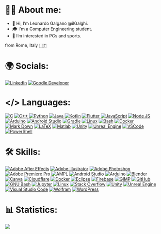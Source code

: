 # 👨‍💻 About me:
- 👋 Hi, I’m Leonardo Galgano @ilGalghi.
- ‍🎓 I'm a Computer Engineering student.
- 👀 I’m interested in PCs and sports.

from Rome, Italy 🇮🇹

# 🌍 Socials:
[![LinkedIn](https://img.shields.io/badge/LinkedIn-0A66C2?logo=linkedin&logoColor=white&style=for-the-badge)](https://www.linkedin.com/in/leonardogalgano/)
[![Goodle Developer](https://img.shields.io/badge/Google%20Developer-4285F4?logo=google&logoColor=white&style=for-the-badge)](https://g.dev/ilgalghi)
<!---[![Instagram](https://img.shields.io/static/v1?message=Instagram&logo=instagram&label=&color=E4405F&logoColor=white&labelColor=&style=for-the-badge)](https://www.instagram.com/ilgalghi)-->



<!---
LOGHI: https://simpleicons.org/
-->

# </> Languages:
[![C](https://skillicons.dev/icons?i=c)](https://www.open-std.org/jtc1/sc22/wg14/)                             <!-- Linguaggi -->
[![C++](https://skillicons.dev/icons?i=cpp)](https://isocpp.org/)
[![Python](https://skillicons.dev/icons?i=py)](https://www.python.org/)
[![Java](https://skillicons.dev/icons?i=java)](https://www.java.com/)
[![Kotlin](https://skillicons.dev/icons?i=kotlin)](https://kotlinlang.org/)
[![Flutter](https://skillicons.dev/icons?i=flutter)](https://flutter.dev/)
[![JavaScript](https://skillicons.dev/icons?i=js)](https://developer.mozilla.org/en-US/docs/Web/JavaScript)
[![Node JS](https://skillicons.dev/icons?i=nodejs)](https://nodejs.org/en)
[![Arduino](https://skillicons.dev/icons?i=arduino)](https://www.arduino.cc/)
[![Android Studio](https://skillicons.dev/icons?i=androidstudio)](https://developer.android.com/studio)        <!-- Android -->
[![Gradle](https://skillicons.dev/icons?i=gradle)](https://gradle.org/)
[![Linux](https://skillicons.dev/icons?i=linux)](https://kernel.org/)                                          <!-- Linux -->
[![Bash](https://skillicons.dev/icons?i=bash)](https://www.gnu.org/software/bash/)
[![Docker](https://skillicons.dev/icons?i=docker)](https://www.docker.com/)
[![Mark Down](https://skillicons.dev/icons?i=md)](https://www.markdownguide.org/)                             <!-- Testo -->
[![LaTeX](https://skillicons.dev/icons?i=latex)](https://www.latex-project.org/)
[![Matlab](https://skillicons.dev/icons?i=matlab)](https://www.mathworks.com/products/matlab.html)            <!-- Matematica -->
[![Unity](https://skillicons.dev/icons?i=unity)](https://unity.com/)                                          <!-- 3D -->
[![Unreal Engine](https://skillicons.dev/icons?i=unreal)](https://www.unrealengine.com/)
[![VSCode](https://skillicons.dev/icons?i=vscode)](https://code.visualstudio.com/)                            <!-- Windows -->
[![PowerShell](https://skillicons.dev/icons?i=powershell)](https://docs.microsoft.com/en-us/powershell/)

<!-- [![WordPress](https://skillicons.dev/icons?i=wordpress)](https://wordpress.org/)       -->                        <!-- Siti -->



# 🛠️ Skills:
[![Adobe After Effects](https://img.shields.io/badge/Adobe%20After%20Effects-9999FF?logo=adobeaftereffects&logoColor=black&style=for-the-badge)](https://www.adobe.com/it/products/aftereffects.html)
[![Adobe Illustrator](https://img.shields.io/badge/Adobe%20Illustrator-FF9A00?logo=adobeillustrator&logoColor=black&style=for-the-badge)](https://www.adobe.com/it/products/illustrator.html)
[![Adobe Photoshop](https://img.shields.io/badge/Adobe%20Photoshop-31A8FF?logo=adobephotoshop&logoColor=black&style=for-the-badge)](https://www.adobe.com/it/products/photoshop.html)
[![Adobe Premiere Pro](https://img.shields.io/badge/Adobe%20Premiere%20Pro-9999FF?logo=adobepremierepro&logoColor=black&style=for-the-badge)](https://www.adobe.com/it/products/premiere.html)
[![AMPL](https://img.shields.io/badge/AMPL-000000?&style=for-the-badge)](https://ampl.com/)
[![Android Studio](https://img.shields.io/badge/Android%20Studio-3DDC84?logo=androidstudio&logoColor=black&style=for-the-badge)](https://developer.android.com/studio)
[![Arduino](https://img.shields.io/badge/Arduino-00979D?logo=arduino&logoColor=white&style=for-the-badge)](https://www.arduino.cc/)
[![Blender](https://img.shields.io/badge/Blender-F5792A?logo=blender&logoColor=black&style=for-the-badge)](https://www.blender.org/)
[![Canva](https://img.shields.io/badge/Canva-00C4CC?logo=canva&logoColor=black&style=for-the-badge)](https://www.canva.com/)
[![Cloudflare](https://img.shields.io/badge/Cloudflare-F38020?logo=cloudflare&logoColor=black&style=for-the-badge)](https://www.cloudflare.com/)
[![Docker](https://img.shields.io/badge/Docker-2496ED?logo=docker&logoColor=white&style=for-the-badge)](https://www.docker.com/)
[![Eclipse](https://img.shields.io/badge/Eclipse%20IDE-2C2255?logo=eclipseide&logoColor=white&style=for-the-badge)](https://www.eclipse.org/)
[![Firebase](https://img.shields.io/badge/Firebase-FFCA28?logo=firebase&logoColor=black&style=for-the-badge)](https://firebase.google.com/)
[![GIMP](https://img.shields.io/badge/GIMP-5C5543?logo=gimp&logoColor=white&style=for-the-badge)](https://www.gimp.org/)
[![GitHub](https://img.shields.io/badge/GitHub-181717?logo=github&logoColor=white&style=for-the-badge)](https://github.com/)
[![GNU Bash](https://img.shields.io/badge/GNU%20Bash-4EAA25?logo=gnubash&logoColor=white&style=for-the-badge)](https://www.gnu.org/software/bash/)
[![Jupyter](https://img.shields.io/badge/Jupyter-F37626?logo=jupyter&logoColor=black&style=for-the-badge)](https://jupyter.org/)
[![Linux](https://img.shields.io/badge/Linux-FCC624?logo=linux&logoColor=black&style=for-the-badge)](https://www.linux.org/)
[![Stack Overflow](https://img.shields.io/badge/Stack%20Overflow-F58025?logo=stackoverflow&logoColor=black&style=for-the-badge)](https://stackoverflow.com/)
[![Unity](https://img.shields.io/badge/Unity-FFFFFF?logo=unity&logoColor=black&style=for-the-badge)](https://unity.com/)
[![Unreal Engine](https://img.shields.io/badge/Unreal%20Engine-0E1128?logo=unrealengine&logoColor=white&style=for-the-badge)](https://www.unrealengine.com/)
[![Visual Studio Code](https://img.shields.io/badge/Visual%20Studio%20Code-007ACC?logo=vscode&logoColor=white&style=for-the-badge)](https://code.visualstudio.com/)
[![Wolfram](https://img.shields.io/badge/Wolfram-DD1100?logo=wolfram&logoColor=white&style=for-the-badge)](https://www.wolframalpha.com/)
[![WordPress](https://img.shields.io/badge/WordPress-21759B?logo=wordpress&logoColor=white&style=for-the-badge)](https://wordpress.org/)

<!-- [![Android](https://img.shields.io/badge/Android-3DDC84?logo=android&logoColor=black&style=for-the-badge)](https://www.android.com/) -->
<!--[![Adobe Audition](https://img.shields.io/badge/Adobe%20Audition-9999FF?logo=adobeaudition&logoColor=black&style=for-the-badge)](https://www.adobe.com/it/products/audition.html)-->
<!-- [![LaTeX](https://img.shields.io/badge/LaTeX-008080?logo=latex&logoColor=white&style=for-the-badge)](https://www.latex-project.org/) -->
<!-- [![IFTTT](https://img.shields.io/badge/IFTTT-000000?logo=ifttt&logoColor=white&style=for-the-badge)](https://ifttt.com/)-->
<!-- [![Visual Studio](https://img.shields.io/badge/Visual%20Studio-5C2D91?logo=visualstudio&logoColor=white&style=for-the-badge)](https://visualstudio.microsoft.com/) -->
<!-- [![Trello](https://img.shields.io/badge/Trello-0052CC?logo=trello&logoColor=white&style=for-the-badge)](https://trello.com/)-->
<!-- [![Ubuntu](https://img.shields.io/badge/Ubuntu-E95420?logo=ubuntu&logoColor=white&style=for-the-badge)](https://ubuntu.com/)-->
<!-- [![Microsoft 365](https://img.shields.io/badge/Microsoft%20365-A27BE7?logo=microsoft&logoColor=white&style=for-the-badge)](https://www.office.com/)-->


# 📊 Statistics:
[![](https://komarev.com/ghpvc/?username=ilgalghi&label=Profile%20views&color=0e75b6&style=for-the-badge)](https://github.com/ilGalghi/)
